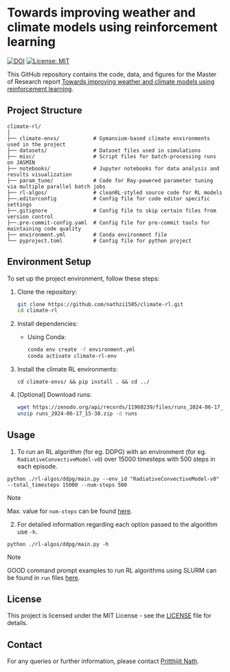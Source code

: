 # Towards improving weather and climate models using reinforcement learning
[![DOI](https://zenodo.org/badge/DOI/10.5281/zenodo.8099812.svg)](https://doi.org/10.5281/zenodo.11960239) [![License: MIT](https://img.shields.io/badge/License-MIT-blue.svg)](https://opensource.org/licenses/MIT)

This GitHub repository contains the code, data, and figures for the Master of Research report [Towards improving weather and climate models using reinforcement learning](/mres/report.pdf).

## Project Structure

```
climate-rl/
│
├── climate-envs/           # Gymansium-based climate environments used in the project
├── datasets/               # Dataset files used in simulations
├── misc/                   # Script files for batch-processing runs on JASMIN
├── notebooks/              # Jupyter notebooks for data analysis and results visualization
├── param_tune/             # Code for Ray-powered parameter tuning via multiple parallel batch jobs
├── rl-algos/               # cleanRL-styled source code for RL models
├──.editorconfig            # Config file for code editor specific settings
├──.gitignore               # Config file to skip certain files from version control
├──.pre-commit-config.yaml  # Config file for pre-commit tools for maintaining code quality
├── environment.yml         # Conda environment file
└── pyproject.toml          # Config file for python project
```

## Environment Setup

To set up the project environment, follow these steps:

1. Clone the repository:
   ```bash
   git clone https://github.com/nathzi1505/climate-rl.git
   cd climate-rl
   ```

2. Install dependencies:
   - Using Conda:
     ```bash
     conda env create -f environment.yml
     conda activate climate-rl-env
     ```

3. Install the climate RL environments:
    ```
    cd climate-envs/ && pip install . && cd ../
    ```

4. [Optional] Download runs:
    ```bash
    wget https://zenodo.org/api/records/11960239/files/runs_2024-06-17_15-38.zip
    unzip runs_2024-06-17_15-38.zip -d runs
    ```

## Usage

1. To run an RL algorithm (for eg. DDPG) with an environment (for eg. `RadiativeConvectiveModel-v0`) over 15000 timesteps with 500 steps in each episode.
```
python ./rl-algos/ddpg/main.py --env_id "RadiativeConvectiveModel-v0" --total_timesteps 15000 --num-steps 500
```
> [!NOTE]
> Max. value for `num-steps` can be found [here](/climate-envs/climate_envs/__init__.py).

2. For detailed information regarding each option passed to the algorithm use `-h`.
```
python ./rl-algos/ddpg/main.py -h
```
> [!NOTE]
> GOOD command prompt examples to run RL algorithms using SLURM can be found in `run` files [here](/misc/).

## License

This project is licensed under the MIT License - see the [LICENSE](LICENSE) file for details.

## Contact

For any queries or further information, please contact [Pritthijit Nath](mailto:pn341@cam.ac.uk).
